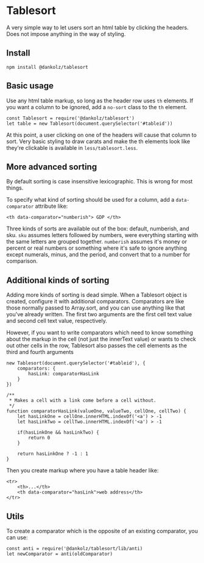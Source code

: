 # Tablesort

A very simple way to let users sort an html table by clicking the headers. 
Does not impose anything in the way of styling.

## Install

```
npm install @dankolz/tablesort
```

## Basic usage

Use any html table markup, so long as the header row uses `th` elements. If you want a column
to be ignored, add a `no-sort` class to the `th` element.

```
const Tablesort = require('@dankolz/tablesort')
let table = new Tablesort(document.querySelector('#tableid'))
```

At this point, a user clicking on one of the headers will cause that column to sort.
Very basic styling to draw carats and make the th elements look like they're clickable
is available in `less/tablesort.less`.

## More advanced sorting

By default sorting is case insensitive lexicographic. This is wrong for most things.

To specify what kind of sorting should be used for a column, add a `data-comparator` attribute
like:

```
<th data-comparator="numberish"> GDP </th>
```

Three kinds of sorts are available out of the box: default, numberish, and sku. `sku` assumes letters
followed by numbers, were everything starting with the same letters are grouped together. `numberish`
assumes it's money or percent or real numbers or something where it's safe to ignore anything except
numerals, minus, and the period, and convert that to a number for comparison.

## Additional kinds of sorting

Adding more kinds of sorting is dead simple. When a Tablesort object is created, configure it with additional
comparators. Comparators are like those normally passed to Array.sort, and you can use anything like
that you've already written. The first two arguments are the first cell text value and second cell
text value, respectively.

However, if you want to write comparators which need to know something about the markup in the cell
(not just the innerText value) or wants to check out other cells in the row, Tablesort also passes
the cell elements as the third and fourth arguments

```
new Tablesort(document.querySelector('#tableid'), {
	comparators: {
		hasLink: comparatorHasLink
	}
})

/**
 * Makes a cell with a link come before a cell without.
 */
function comparatorHasLink(valueOne, valueTwo, cellOne, cellTwo) {
	let hasLinkOne = cellOne.innerHTML.indexOf('<a') > -1
	let hasLinkTwo = cellTwo.innerHTML.indexOf('<a') > -1
	
	if(hasLinkOne && hasLinkTwo) {
		return 0
	}

	return hasLinkOne ? -1 : 1
}

```


Then you create markup where you have a table header like:

```
<tr>
	<th>...</th>
	<th data-comparator="hasLink">web address</th>
</tr>
```

## Utils

To create a comparator which is the opposite of an existing comparator, you can use:

```
const anti = require('@dankolz/tablesort/lib/anti)
let newComparator = anti(oldComparator)
```